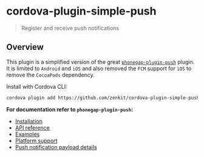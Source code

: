 # cordova-plugin-simple-push

> Register and receive push notifications

## Overview

This plugin is a simplified version of the great [`phonegap-plugin-push`](https://github.com/phonegap/phonegap-plugin-push) plugin.
It is limited to `Android` and `iOS` and also removed the `FCM` support for `ìOS` to remove the `CocoaPods` dependency.

Install with Cordova CLI:

```sh
cordova plugin add https://github.com/zenkit/cordova-plugin-simple-push#v3.0.1
```

**For documentation refer to `phonegap-plugin-push`:**

- [Installation](https://github.com/phonegap/phonegap-plugin-push/tree/v2.2.3/docs/INSTALLATION.md)
- [API reference](https://github.com/phonegap/phonegap-plugin-push/tree/v2.2.3/docs/API.md)
- [Examples](https://github.com/phonegap/phonegap-plugin-push/tree/v2.2.3/docs/EXAMPLES.md)
- [Platform support](https://github.com/phonegap/phonegap-plugin-push/tree/v2.2.3/docs/PLATFORM_SUPPORT.md)
- [Push notification payload details](https://github.com/phonegap/phonegap-plugin-push/tree/v2.2.3/docs/PAYLOAD.md)
